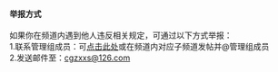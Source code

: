 #### 举报方式
如果你在频道内遇到他人违反相关规定，可通过以下方式举报：<br>
1.联系管理组成员：可[点击此处](http://xy.ln.cn/#/lianxi)或在频道内对应子频道发帖并@管理组成员<br>
2.发送邮件至：cgzxxs@126.com
